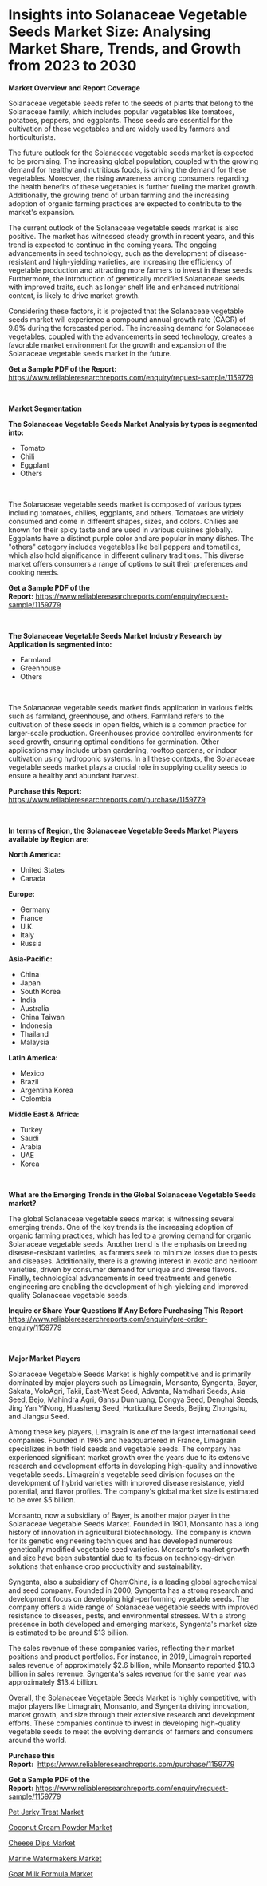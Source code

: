<p><h1>Insights into Solanaceae Vegetable Seeds Market Size: Analysing Market Share, Trends, and Growth from 2023 to 2030</h1></p><p><strong>Market Overview and Report Coverage</strong></p>
<p><p>Solanaceae vegetable seeds refer to the seeds of plants that belong to the Solanaceae family, which includes popular vegetables like tomatoes, potatoes, peppers, and eggplants. These seeds are essential for the cultivation of these vegetables and are widely used by farmers and horticulturists.</p><p>The future outlook for the Solanaceae vegetable seeds market is expected to be promising. The increasing global population, coupled with the growing demand for healthy and nutritious foods, is driving the demand for these vegetables. Moreover, the rising awareness among consumers regarding the health benefits of these vegetables is further fueling the market growth. Additionally, the growing trend of urban farming and the increasing adoption of organic farming practices are expected to contribute to the market's expansion.</p><p>The current outlook of the Solanaceae vegetable seeds market is also positive. The market has witnessed steady growth in recent years, and this trend is expected to continue in the coming years. The ongoing advancements in seed technology, such as the development of disease-resistant and high-yielding varieties, are increasing the efficiency of vegetable production and attracting more farmers to invest in these seeds. Furthermore, the introduction of genetically modified Solanaceae seeds with improved traits, such as longer shelf life and enhanced nutritional content, is likely to drive market growth.</p><p>Considering these factors, it is projected that the Solanaceae vegetable seeds market will experience a compound annual growth rate (CAGR) of 9.8% during the forecasted period. The increasing demand for Solanaceae vegetables, coupled with the advancements in seed technology, creates a favorable market environment for the growth and expansion of the Solanaceae vegetable seeds market in the future.</p></p>
<p><strong>Get a Sample PDF of the Report:</strong> <a href="https://www.reliableresearchreports.com/enquiry/request-sample/1159779">https://www.reliableresearchreports.com/enquiry/request-sample/1159779</a></p>
<p>&nbsp;</p>
<p><strong>Market Segmentation</strong></p>
<p><strong>The Solanaceae Vegetable Seeds Market Analysis by types is segmented into:</strong></p>
<p><ul><li>Tomato</li><li>Chili</li><li>Eggplant</li><li>Others</li></ul></p>
<p>&nbsp;</p>
<p><p>The Solanaceae vegetable seeds market is composed of various types including tomatoes, chilies, eggplants, and others. Tomatoes are widely consumed and come in different shapes, sizes, and colors. Chilies are known for their spicy taste and are used in various cuisines globally. Eggplants have a distinct purple color and are popular in many dishes. The "others" category includes vegetables like bell peppers and tomatillos, which also hold significance in different culinary traditions. This diverse market offers consumers a range of options to suit their preferences and cooking needs.</p></p>
<p><strong>Get a Sample PDF of the Report:</strong>&nbsp;<a href="https://www.reliableresearchreports.com/enquiry/request-sample/1159779">https://www.reliableresearchreports.com/enquiry/request-sample/1159779</a></p>
<p>&nbsp;</p>
<p><strong>The Solanaceae Vegetable Seeds Market Industry Research by Application is segmented into:</strong></p>
<p><ul><li>Farmland</li><li>Greenhouse</li><li>Others</li></ul></p>
<p>&nbsp;</p>
<p><p>The Solanaceae vegetable seeds market finds application in various fields such as farmland, greenhouse, and others. Farmland refers to the cultivation of these seeds in open fields, which is a common practice for larger-scale production. Greenhouses provide controlled environments for seed growth, ensuring optimal conditions for germination. Other applications may include urban gardening, rooftop gardens, or indoor cultivation using hydroponic systems. In all these contexts, the Solanaceae vegetable seeds market plays a crucial role in supplying quality seeds to ensure a healthy and abundant harvest.</p></p>
<p><strong>Purchase this Report:</strong>&nbsp; <a href="https://www.reliableresearchreports.com/purchase/1159779">https://www.reliableresearchreports.com/purchase/1159779</a></p>
<p>&nbsp;</p>
<p><strong>In terms of Region, the Solanaceae Vegetable Seeds Market Players available by Region are:</strong></p>
<p>
    <p> <strong> North America: </strong>
        <ul>
            <li>United States</li>
            <li>Canada</li>
        </ul>
        </p> 
    <p> <strong> Europe: </strong>
        <ul>
            <li>Germany</li>
            <li>France</li>
            <li>U.K.</li>
            <li>Italy</li>
            <li>Russia</li>
        </ul>
        </p> 
    <p> <strong> Asia-Pacific: </strong>
        <ul>
            <li>China</li>
            <li>Japan</li>
            <li>South Korea</li>
            <li>India</li>
            <li>Australia</li>
            <li>China Taiwan</li>
            <li>Indonesia</li>
            <li>Thailand</li>
            <li>Malaysia</li>
        </ul>
        </p> 
    <p> <strong> Latin America: </strong>
        <ul>
            <li>Mexico</li>
            <li>Brazil</li>
            <li>Argentina Korea</li>
            <li>Colombia</li>
        </ul>
        </p> 
    <p> <strong> Middle East & Africa: </strong>
        <ul>
            <li>Turkey</li>
            <li>Saudi</li>
            <li>Arabia</li>
            <li>UAE</li>
            <li>Korea</li>
        </ul>
    </p>
    </p>
<p>&nbsp;</p>
<p><strong>What are the Emerging Trends in the Global Solanaceae Vegetable Seeds market?</strong></p>
<p><p>The global Solanaceae vegetable seeds market is witnessing several emerging trends. One of the key trends is the increasing adoption of organic farming practices, which has led to a growing demand for organic Solanaceae vegetable seeds. Another trend is the emphasis on breeding disease-resistant varieties, as farmers seek to minimize losses due to pests and diseases. Additionally, there is a growing interest in exotic and heirloom varieties, driven by consumer demand for unique and diverse flavors. Finally, technological advancements in seed treatments and genetic engineering are enabling the development of high-yielding and improved-quality Solanaceae vegetable seeds.</p></p>
<p><strong>Inquire or Share Your Questions If Any Before Purchasing This Report</strong>- <a href="https://www.reliableresearchreports.com/enquiry/pre-order-enquiry/1159779">https://www.reliableresearchreports.com/enquiry/pre-order-enquiry/1159779</a></p>
<p>&nbsp;</p>
<p><strong>Major Market Players</strong></p>
<p><p>Solanaceae Vegetable Seeds Market is highly competitive and is primarily dominated by major players such as Limagrain, Monsanto, Syngenta, Bayer, Sakata, VoloAgri, Takii, East-West Seed, Advanta, Namdhari Seeds, Asia Seed, Bejo, Mahindra Agri, Gansu Dunhuang, Dongya Seed, Denghai Seeds, Jing Yan YiNong, Huasheng Seed, Horticulture Seeds, Beijing Zhongshu, and Jiangsu Seed.</p><p>Among these key players, Limagrain is one of the largest international seed companies. Founded in 1965 and headquartered in France, Limagrain specializes in both field seeds and vegetable seeds. The company has experienced significant market growth over the years due to its extensive research and development efforts in developing high-quality and innovative vegetable seeds. Limagrain's vegetable seed division focuses on the development of hybrid varieties with improved disease resistance, yield potential, and flavor profiles. The company's global market size is estimated to be over $5 billion.</p><p>Monsanto, now a subsidiary of Bayer, is another major player in the Solanaceae Vegetable Seeds Market. Founded in 1901, Monsanto has a long history of innovation in agricultural biotechnology. The company is known for its genetic engineering techniques and has developed numerous genetically modified vegetable seed varieties. Monsanto's market growth and size have been substantial due to its focus on technology-driven solutions that enhance crop productivity and sustainability.</p><p>Syngenta, also a subsidiary of ChemChina, is a leading global agrochemical and seed company. Founded in 2000, Syngenta has a strong research and development focus on developing high-performing vegetable seeds. The company offers a wide range of Solanaceae vegetable seeds with improved resistance to diseases, pests, and environmental stresses. With a strong presence in both developed and emerging markets, Syngenta's market size is estimated to be around $13 billion.</p><p>The sales revenue of these companies varies, reflecting their market positions and product portfolios. For instance, in 2019, Limagrain reported sales revenue of approximately $2.6 billion, while Monsanto reported $10.3 billion in sales revenue. Syngenta's sales revenue for the same year was approximately $13.4 billion.</p><p>Overall, the Solanaceae Vegetable Seeds Market is highly competitive, with major players like Limagrain, Monsanto, and Syngenta driving innovation, market growth, and size through their extensive research and development efforts. These companies continue to invest in developing high-quality vegetable seeds to meet the evolving demands of farmers and consumers around the world.</p></p>
<p><strong>Purchase this Report:</strong>&nbsp;&nbsp;<a href="https://www.reliableresearchreports.com/purchase/1159779">https://www.reliableresearchreports.com/purchase/1159779</a></p>
<p></p>
<p><strong>Get a Sample PDF of the Report:</strong>&nbsp;<a href="https://www.reliableresearchreports.com/enquiry/request-sample/1159779">https://www.reliableresearchreports.com/enquiry/request-sample/1159779</a></p>
<p><p><a href="https://www.linkedin.com/pulse/pet-jerky-treat-market-research-report-provides-thorough-foohe/">Pet Jerky Treat Market</a></p><p><a href="https://www.linkedin.com/pulse/coconut-cream-powder-market-share-amp-new-trends-analysis-y9mke/">Coconut Cream Powder Market</a></p><p><a href="https://medium.com/@stephenarmstrong52/cheese-dips-market-size-growth-forecast-2023-2030-47dbdee5dd30">Cheese Dips Market</a></p><p><a href="https://medium.com/@beauhagenes2023/marine-watermakers-market-size-growth-forecast-2023-2030-365fc288d3e0">Marine Watermakers Market</a></p><p><a href="https://www.linkedin.com/pulse/goat-milk-formula-market-size-growth-forecast-from-2023-gf2le/">Goat Milk Formula Market</a></p></p>